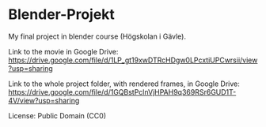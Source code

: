 # Blender-Projekt
My final project in blender course (Högskolan i Gävle).

Link to the movie in Google Drive:
https://drive.google.com/file/d/1LP_gt19xwDTRcHDgw0LPcxtiUPCwrsii/view?usp=sharing

Link to the whole project folder, with rendered frames, in Google Drive: 
https://drive.google.com/file/d/1GQBstPclnVjHPAH9q369RSr6GUD1T-4V/view?usp=sharing

License: Public Domain (CC0)
